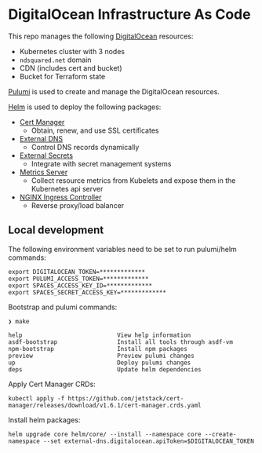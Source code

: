 # DigitalOcean Infrastructure As Code

This repo manages the following [DigitalOcean](https://www.digitalocean.com/) resources:

- Kubernetes cluster with 3 nodes
- `ndsquared.net` domain
- CDN (includes cert and bucket)
- Bucket for Terraform state

[Pulumi](https://www.pulumi.com/) is used to create and manage the DigitalOcean resources.

[Helm](https://helm.sh/) is used to deploy the following packages:

- [Cert Manager](https://cert-manager.io/docs/)
  - Obtain, renew, and use SSL certificates
- [External DNS](https://github.com/kubernetes-sigs/external-dns)
  - Control DNS records dynamically
- [External Secrets](https://external-secrets.io)
  - Integrate with secret management systems
- [Metrics Server](https://github.com/kubernetes-sigs/metrics-server)
  - Collect resource metrics from Kubelets and expose them in the Kubernetes api server
- [NGINX Ingress Controller](https://kubernetes.github.io/ingress-nginx/)
  - Reverse proxy/load balancer

## Local development

The following environment variables need to be set to run pulumi/helm commands:

```
export DIGITALOCEAN_TOKEN=*************
export PULUMI_ACCESS_TOKEN=*************
export SPACES_ACCESS_KEY_ID=*************
export SPACES_SECRET_ACCESS_KEY=*************
```

Bootstrap and pulumi commands:

```
❯ make

help                           View help information
asdf-bootstrap                 Install all tools through asdf-vm
npm-bootstrap                  Install npm packages
preview                        Preview pulumi changes
up                             Deploy pulumi changes
deps                           Update helm dependencies
```

Apply Cert Manager CRDs:

```
kubectl apply -f https://github.com/jetstack/cert-manager/releases/download/v1.6.1/cert-manager.crds.yaml
```

Install helm packages:

```
helm upgrade core helm/core/ --install --namespace core --create-namespace --set external-dns.digitalocean.apiToken=$DIGITALOCEAN_TOKEN
```
